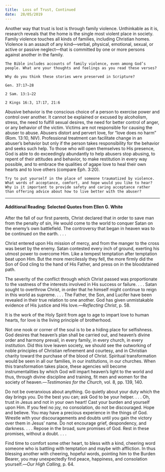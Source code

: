 ```yaml
---
title:  Loss of Trust, Continued
date:  28/05/2019
---
```


Another way that trust is lost is through family violence. Unthinkable as it is, research reveals that the home is the single most violent place in society. Family violence touches all kinds of families, including Christian homes. Violence is an assault of any kind—verbal, physical, emotional, sexual, or active or passive neglect—that is committed by one or more persons against another in the family.

`The Bible includes accounts of family violence, even among God’s people. What are your thoughts and feelings as you read these verses?`

`Why do you think these stories were preserved in Scripture?`

`Gen. 37:17–28`

`2 Sam. 13:1–22`

`2 Kings 16:3, 17:17, 21:6`

Abusive behavior is the conscious choice of a person to exercise power and control over another. It cannot be explained or excused by alcoholism, stress, the need to fulfill sexual desires, the need for better control of anger, or any behavior of the victim. Victims are not responsible for causing the abuser to abuse. Abusers distort and pervert love, for “love does no harm” (Rom. 13:10, NIV). Professional treatment can facilitate change in an abuser’s behavior but only if the person takes responsibility for the behavior and seeks such help. To those who will open themselves to His presence, God is able to do exceedingly abundantly to help abusers stop abusing, to repent of their attitudes and behavior, to make restitution in every way possible, and to embrace the qualities of agape love to heal their own hearts and to love others (compare Eph. 3:20).

`Try to put yourself in the place of someone traumatized by violence. What words of acceptance, comfort, and hope would you like to hear? Why is it important to provide safety and caring acceptance rather than offering advice about how to live better with the abuser?`

---

#### Additional Reading: Selected Quotes from Ellen G. White

After the fall of our first parents, Christ declared that in order to save man from the penalty of sin, He would come to the world to conquer Satan on the enemy’s own battlefield. The controversy that began in heaven was to be continued on the earth. . . .  

Christ entered upon His mission of mercy, and from the manger to the cross was beset by the enemy. Satan contested every inch of ground, exerting his utmost power to overcome Him. Like a tempest temptation after temptation beat upon Him. But the more mercilessly they fell, the more firmly did the Son of God cling to the hand of His Father, and press on in the bloodstained path.  

The severity of the conflict through which Christ passed was proportionate to the vastness of the interests involved in His success or failure. . . . Satan sought to overthrow Christ, in order that he himself might continue to reign in this world as supreme. . . . The Father, the Son, and Lucifer have been revealed in their true relation to one another. God has given unmistakable evidence of His justice and His love.—_Reflecting Christ_, p. 58. 

It is the work of the Holy Spirit from age to age to impart love to human hearts, for love is the living principle of brotherhood. 

Not one nook or corner of the soul is to be a hiding place for selfishness. God desires that heaven’s plan shall be carried out, and heaven’s divine order and harmony prevail, in every family, in every church, in every institution. Did this love leaven society, we should see the outworking of noble principles of Christian refinement and courtesy, and in Christian charity toward the purchase of the blood of Christ. Spiritual transformation would be seen in all our families, in our institutions, in our churches. When this transformation takes place, these agencies will become instrumentalities by which God will impart heaven’s light to the world and thus, through divine discipline and training, fit men and women for the society of heaven.—_Testimonies for the Church_, vol. 8, pp. 139, 140. 

Do not be overanxious about anything. Go quietly about your duty which the day brings you. Do the best you can; ask God to be your helper. . . . Oh, trust in Jesus and not in your own heart! Cast your burden and yourself upon Him. If you feel no joy, no consolation, do not be discouraged. Hope and believe. You may have a precious experience in the things of God. Wrestle with your discouragements and doubts until you gain the victory over them in Jesus’ name. Do not encourage grief, despondency, and darkness. . . . Repose in the broad, sure promises of God. Rest in these promises, without a doubt. . . .

Find time to comfort some other heart, to bless with a kind, cheering word someone who is battling with temptation and maybe with affliction. In thus blessing another with cheering, hopeful words, pointing him to the Burden Bearer, you may unexpectedly find peace, happiness, and consolation yourself.—_Our High Calling_, p. 64. 